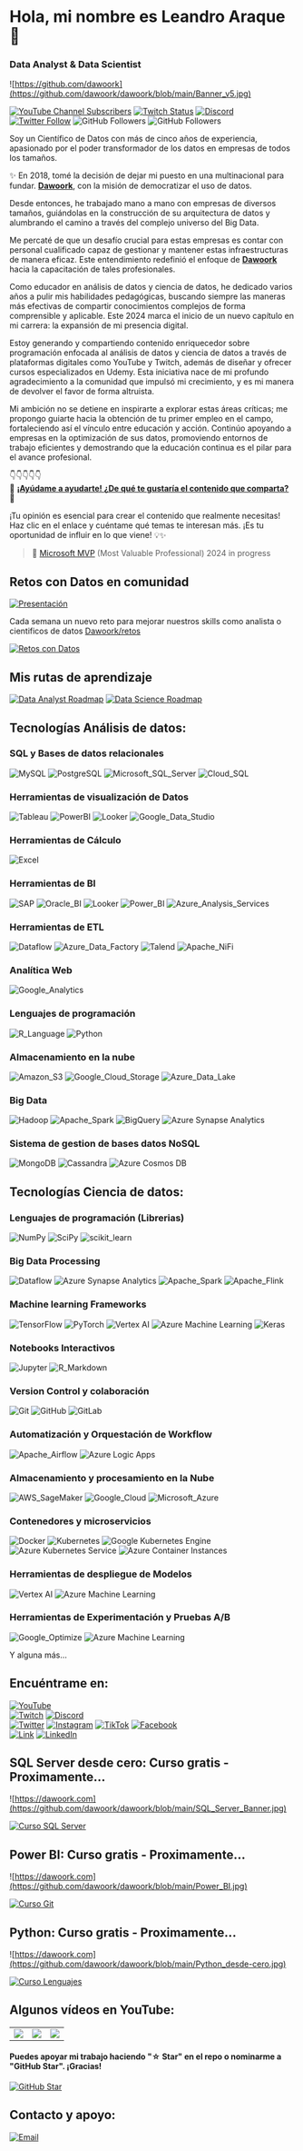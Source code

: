 # Hola, mi nombre es Leandro Araque 👋
### Data Analyst & Data Scientist

![https://github.com/dawoork](https://github.com/dawoork/dawoork/blob/main/Banner_v5.jpg)

[![YouTube Channel Subscribers](https://img.shields.io/youtube/channel/subscribers/UC7dVf0zms6w51iVWgRHuttQ?style=social)](https://www.youtube.com/@leanaraque?sub_confirmation=1)
[![Twitch Status](https://img.shields.io/twitch/status/leanaraque?style=social)](https://www.twitch.tv/leanaraque)
[![Discord](https://img.shields.io/discord/1175063228993253456?style=social&label=Discord&logo=discord)](http://dawoork.com/discord)
[![Twitter Follow](https://img.shields.io/twitter/follow/leanaraque?style=social)](https://twitter.com/leanaraque)
![GitHub Followers](https://img.shields.io/github/followers/leanaraque?style=social)
![GitHub Followers](https://img.shields.io/github/stars/leanaraque?style=social)

Soy un Científico de Datos con más de cinco años de experiencia, apasionado por el poder transformador de los datos en empresas de todos los tamaños.

✨ En 2018, tomé la decisión de dejar mi puesto en una multinacional para fundar. [**Dawoork**](https://dawoork.com),  con la misión de democratizar el uso de datos.

Desde entonces, he trabajado mano a mano con empresas de diversos tamaños, guiándolas en la construcción de su arquitectura de datos y alumbrando el camino a través del complejo universo del Big Data.

Me percaté de que un desafío crucial para estas empresas es contar con personal cualificado capaz de gestionar y mantener estas infraestructuras de manera eficaz. Este entendimiento redefinió el enfoque de [**Dawoork**](https://dawoork.com) hacia la capacitación de tales profesionales.

Como educador en análisis de datos y ciencia de datos, he dedicado varios años a pulir mis habilidades pedagógicas, buscando siempre las maneras más efectivas de compartir conocimientos complejos de forma comprensible y aplicable. Este 2024 marca el inicio de un nuevo capítulo en mi carrera: la expansión de mi presencia digital.

Estoy generando y compartiendo contenido enriquecedor sobre programación enfocada al análisis de datos y ciencia de datos a través de plataformas digitales como YouTube y Twitch, además de diseñar y ofrecer cursos especializados en Udemy. Esta iniciativa nace de mi profundo agradecimiento a la comunidad que impulsó mi crecimiento, y es mi manera de devolver el favor de forma altruista.

Mi ambición no se detiene en inspirarte a explorar estas áreas críticas; me propongo guiarte hacia la obtención de tu primer empleo en el campo, fortaleciendo así el vínculo entre educación y acción. Continúo apoyando a empresas en la optimización de sus datos, promoviendo entornos de trabajo eficientes y demostrando que la educación continua es el pilar para el avance profesional.


👇👇👇👇👇</br>
🚀 **[¡Ayúdame a ayudarte! ¿De qué te gustaría el contenido que comparta?](https://forms.office.com/Pages/ResponsePage.aspx?id=JG1ML0HhQ06QW46W2xriOfoQ-1L_cO1FqjNwWf3V-qhUNzNSUTdNVEQ0QVVGMTNOSTlPT0k0MjNPWS4u)** 🌟



¡Tu opinión es esencial para crear el contenido que realmente necesitas! Haz clic en el enlace y cuéntame qué temas te interesan más. ¡Es tu oportunidad de influir en lo que viene! 💡✨


> 👥 [Microsoft MVP](https://mvp.microsoft.com/es-ES/) (Most Valuable Professional) 2024 in progress

## Retos con Datos en comunidad

[![Presentación](https://github.com/dawoork/roadmap-retos-datos/raw/main/Images/header_retos.jpg)](https://dawoork.com/retos/)

Cada semana un nuevo reto para mejorar nuestros skills como analista o cientificos de datos [Dawoork/retos](https://dawoork.com/retos/)

[![Retos con Datos](https://img.shields.io/github/stars/dawoork/roadmap-retos-datos?label=Retos%20con%20Datos&style=social)](https://github.com/dawoork/roadmap-retos-datos)

## Mis rutas de aprendizaje 
[![Data Analyst Roadmap](https://img.shields.io/github/stars/dawoork/Data-Analyst-Roadmap?label=Data%20Analyst%20Roadmap&style=social)](https://github.com/dawoork/Data-Data-Analyst-Roadmap)
[![Data Science Roadmap](https://img.shields.io/github/stars/dawoork/Data-Science-Roadmap?label=Data%20Science%20Roadmap&style=social)](https://github.com/dawoork/Data-Science-Roadmap)


## Tecnologías Análisis de datos:
### SQL y Bases de datos relacionales 
![MySQL](https://img.shields.io/badge/MySQL-4479A1?style=for-the-badge&logo=mysql&logoColor=white)
![PostgreSQL](https://img.shields.io/badge/PostgreSQL-336791?style=for-the-badge&logo=postgresql&logoColor=white)
![Microsoft_SQL_Server](https://img.shields.io/badge/SQL_Server-CC2927?style=for-the-badge&logo=microsoft-sql-server&logoColor=white)
![Cloud_SQL](https://img.shields.io/badge/Cloud_SQL-4285F4?style=for-the-badge&logo=google-cloud&logoColor=white)


### Herramientas de visualización de Datos
![Tableau](https://img.shields.io/badge/Tableau-E97627?style=for-the-badge&logo=tableau&logoColor=white)
![PowerBI](https://img.shields.io/badge/Power_BI-F2C811?style=for-the-badge&logo=power-bi&logoColor=white)
![Looker](https://img.shields.io/badge/Looker-4285F4?style=for-the-badge&logo=google-cloud&logoColor=white)
![Google_Data_Studio](https://img.shields.io/badge/Data_Studio-4285F4?style=for-the-badge&logo=google&logoColor=white)

### Herramientas de Cálculo
![Excel](https://img.shields.io/badge/Excel-217346?style=for-the-badge&logo=microsoft-excel&logoColor=white)


### Herramientas de BI
![SAP](https://img.shields.io/badge/SAP_Business_Objects-0FAAFF?style=for-the-badge&logo=sap&logoColor=white)
![Oracle_BI](https://img.shields.io/badge/Oracle_BI-F80000?style=for-the-badge&logo=oracle&logoColor=white)
![Looker](https://img.shields.io/badge/Looker-4285F4?style=for-the-badge&logo=google-cloud&logoColor=white)
![Power_BI](https://img.shields.io/badge/Power_BI-F2C811?style=for-the-badge&logo=power-bi&logoColor=black)
![Azure_Analysis_Services](https://img.shields.io/badge/Azure_Analysis_Services-0078D4?style=for-the-badge&logo=microsoft-azure&logoColor=white)

### Herramientas de ETL
![Dataflow](https://img.shields.io/badge/Dataflow-4285F4?style=for-the-badge&logo=google-cloud&logoColor=white)
![Azure_Data_Factory](https://img.shields.io/badge/Data_Factory-0078D4?style=for-the-badge&logo=microsoft-azure&logoColor=white)
![Talend](https://img.shields.io/badge/Talend-1675BC?style=for-the-badge&logo=talend&logoColor=white)
![Apache_NiFi](https://img.shields.io/badge/Apache_NiFi-017CEE?style=for-the-badge&logo=apachenifi&logoColor=white)

### Analítica Web
![Google_Analytics](https://img.shields.io/badge/Google_Analytics-E37400?style=for-the-badge&logo=google-analytics&logoColor=white)


### Lenguajes de programación
![R_Language](https://img.shields.io/badge/R-276DC3?style=for-the-badge&logo=r&logoColor=white)
![Python](https://img.shields.io/badge/Python-3776AB?style=for-the-badge&logo=python&logoColor=white)


### Almacenamiento en la nube
![Amazon_S3](https://img.shields.io/badge/Amazon_S3-569A31?style=for-the-badge&logo=amazons3&logoColor=white)
![Google_Cloud_Storage](https://img.shields.io/badge/Google_Cloud-4285F4?style=for-the-badge&logo=google-cloud&logoColor=white)
![Azure_Data_Lake](https://img.shields.io/badge/Azure_Data_Lake-0078D4?style=for-the-badge&logo=microsoft-azure&logoColor=white)


### Big Data
![Hadoop](https://img.shields.io/badge/Hadoop-66CCFF?style=for-the-badge&logo=apache-hadoop&logoColor=white)
![Apache_Spark](https://img.shields.io/badge/Apache_Spark-E25A1C?style=for-the-badge&logo=apache-spark&logoColor=white)
![BigQuery](https://img.shields.io/badge/BigQuery-4285F4?style=for-the-badge&logo=google-cloud&logoColor=white)
![Azure Synapse Analytics](https://img.shields.io/badge/Azure_Synapse_Analytics-0078D4?style=for-the-badge&logo=microsoft-azure&logoColor=white)

### Sistema de gestion de bases datos NoSQL
![MongoDB](https://img.shields.io/badge/MongoDB-47A248?style=for-the-badge&logo=mongodb&logoColor=white)
![Cassandra](https://img.shields.io/badge/Cassandra-1287B1?style=for-the-badge&logo=apache-cassandra&logoColor=white)
![Azure Cosmos DB](https://img.shields.io/badge/Azure_Cosmos_DB-0078D4?style=for-the-badge&logo=microsoft-azure&logoColor=white)

## Tecnologías Ciencia de datos:

### Lenguajes de programación (Librerias)
![NumPy](https://img.shields.io/badge/NumPy-013243?style=for-the-badge&logo=numpy&logoColor=white)
![SciPy](https://img.shields.io/badge/SciPy-8CAAE6?style=for-the-badge&logo=scipy&logoColor=white)
![scikit_learn](https://img.shields.io/badge/scikit_learn-F7931E?style=for-the-badge&logo=scikit-learn&logoColor=white)


### Big Data Processing
![Dataflow](https://img.shields.io/badge/Dataflow-4285F4?style=for-the-badge&logo=google-cloud&logoColor=white)
![Azure Synapse Analytics](https://img.shields.io/badge/Azure_Synapse_Analytics-0078D4?style=for-the-badge&logo=microsoft-azure&logoColor=white)
![Apache_Spark](https://img.shields.io/badge/Apache_Spark-E25A1C?style=for-the-badge&logo=apache-spark&logoColor=white)
![Apache_Flink](https://img.shields.io/badge/Apache_Flink-1DA1F2?style=for-the-badge&logo=apache-flink&logoColor=white)

### Machine learning Frameworks
![TensorFlow](https://img.shields.io/badge/TensorFlow-FF6F00?style=for-the-badge&logo=tensorflow&logoColor=white)
![PyTorch](https://img.shields.io/badge/PyTorch-EE4C2C?style=for-the-badge&logo=pytorch&logoColor=white)
![Vertex AI](https://img.shields.io/badge/Vertex_AI-4285F4?style=for-the-badge&logo=google-cloud&logoColor=white)
![Azure Machine Learning](https://img.shields.io/badge/Azure_Machine_Learning-0078D4?style=for-the-badge&logo=microsoft-azure&logoColor=white)
![Keras](https://img.shields.io/badge/Keras-D00000?style=for-the-badge&logo=keras&logoColor=white)

### Notebooks Interactivos
![Jupyter](https://img.shields.io/badge/Jupyter-F37626?style=for-the-badge&logo=jupyter&logoColor=white)
![R_Markdown](https://img.shields.io/badge/R_Markdown-1F425F?style=for-the-badge)


### Version Control y colaboración
![Git](https://img.shields.io/badge/Git-F05032?style=for-the-badge&logo=git&logoColor=white)
![GitHub](https://img.shields.io/badge/GitHub-181717?style=for-the-badge&logo=github&logoColor=white)
![GitLab](https://img.shields.io/badge/GitLab-FC6D26?style=for-the-badge&logo=gitlab&logoColor=white)


### Automatización y Orquestación de Workflow
![Apache_Airflow](https://img.shields.io/badge/Apache_Airflow-017CEE?style=for-the-badge&logo=apache-airflow&logoColor=white)
![Azure Logic Apps](https://img.shields.io/badge/Azure_Logic_Apps-0078D4?style=for-the-badge&logo=microsoft-azure&logoColor=white)


### Almacenamiento y procesamiento en la Nube
![AWS_SageMaker](https://img.shields.io/badge/AWS_SageMaker-FF9900?style=for-the-badge&logo=amazon-aws&logoColor=white)
![Google_Cloud](https://img.shields.io/badge/Google_Cloud-4285F4?style=for-the-badge&logo=google-cloud&logoColor=white)
![Microsoft_Azure](https://img.shields.io/badge/Microsoft_Azure-0089D6?style=for-the-badge&logo=microsoft-azure&logoColor=white)


### Contenedores y microservicios
![Docker](https://img.shields.io/badge/Docker-2496ED?style=for-the-badge&logo=docker&logoColor=white)
![Kubernetes](https://img.shields.io/badge/Kubernetes-326CE5?style=for-the-badge&logo=kubernetes&logoColor=white)
![Google Kubernetes Engine](https://img.shields.io/badge/Google_Kubernetes_Engine-4285F4?style=for-the-badge&logo=google-cloud&logoColor=white)
![Azure Kubernetes Service](https://img.shields.io/badge/Azure_Kubernetes_Service-0078D4?style=for-the-badge&logo=microsoft-azure&logoColor=white)
![Azure Container Instances](https://img.shields.io/badge/Azure_Container_Instances-0078D4?style=for-the-badge&logo=microsoft-azure&logoColor=white)

### Herramientas de despliegue de Modelos
![Vertex AI](https://img.shields.io/badge/Vertex_AI-4285F4?style=for-the-badge&logo=google-cloud&logoColor=white)
![Azure Machine Learning](https://img.shields.io/badge/Azure_Machine_Learning-0078D4?style=for-the-badge&logo=microsoft-azure&logoColor=white)

### Herramientas de Experimentación y Pruebas A/B
![Google_Optimize](https://img.shields.io/badge/Google_Optimize-B366F6?style=for-the-badge)
![Azure Machine Learning](https://img.shields.io/badge/Azure_Machine_Learning-0078D4?style=for-the-badge&logo=microsoft-azure&logoColor=white)

Y alguna más...

## Encuéntrame en:

[![YouTube](https://img.shields.io/badge/YouTube-Dawoork_by_Leandro_Araque-FF0000?style=for-the-badge&logo=youtube&logoColor=white&labelColor=101010)](https://youtube.com/@leanaraque)
</br>
[![Twitch](https://img.shields.io/badge/Twitch-Leanaraque-9146FF?style=for-the-badge&logo=twitch&logoColor=white&labelColor=101010)](https://twitch.tv/leanaraque)
[![Discord](https://img.shields.io/badge/Discord-Dawoork-5865F2?style=for-the-badge&logo=discord&logoColor=white&labelColor=101010)](http://dawoork.com/discord)
</br>
[![Twitter](https://img.shields.io/badge/Twitter-@leanaraque-1DA1F2?style=for-the-badge&logo=twitter&logoColor=white&labelColor=101010)](https://twitter.com/leanaraque)
[![Instagram](https://img.shields.io/badge/Instagram-@leanaraqe-E4405F?style=for-the-badge&logo=instagram&logoColor=white&labelColor=101010)](https://instagram.com/leanaraqe)
[![TikTok](https://img.shields.io/badge/TikTok-@leanaraque-69C9D0?style=for-the-badge&logo=tiktok&logoColor=white&labelColor=101010)](https://tiktok.com/@leanaraque)
[![Facebook](https://img.shields.io/badge/Facebook-@leanaraqe-1877F2?style=for-the-badge&logo=facebook&logoColor=white&labelColor=101010)](https://facebook.com/leanaraqe)
</br>
[![Link](https://img.shields.io/badge/Link_Site-Leanaraque.com-39E09B?style=for-the-badge&logo=Linktree&logoColor=white&labelColor=101010)](https://leanaraque.com)
[![LinkedIn](https://img.shields.io/badge/LinkedIn-Leandro_Araque-0077B5?style=for-the-badge&logo=linkedin&logoColor=white&labelColor=101010)](https://www.linkedin.com/in/leanaraque)


## SQL Server desde cero: Curso gratis - Proximamente...
![https://dawoork.com](https://github.com/dawoork/dawoork/blob/main/SQL_Server_Banner.jpg)

[![Curso SQL Server](https://img.shields.io/github/stars/dawoork/sql-server-hello?label=Curso%20SQL%20Server%20desde%20cero&style=social)](https://github.com/dawoork/sql-server-hello)

## Power BI: Curso gratis - Proximamente...
![https://dawoork.com](https://github.com/dawoork/dawoork/blob/main/Power_BI.jpg)

[![Curso Git](https://img.shields.io/github/stars/dawoork/power-bi-hello?label=Curso%20Power%20BI&style=social)](https://github.com/dawoork/power-bi-hello)

## Python: Curso gratis - Proximamente...
![https://dawoork.com](https://github.com/dawoork/dawoork/blob/main/Python_desde-cero.jpg)

[![Curso Lenguajes](https://img.shields.io/github/stars/dawoork/python_data_hello?label=Python%20For%20Data%20desde%20cero&style=social)](https://github.com/dawoork/python_data_hello)

## Algunos vídeos en YouTube:

<table style="width:100%">
<tr>
<td>
<a href="https://github.com/dawoork/dawoork/blob/main/Miniatura_alfa_v2.jpg">
<img src="https://github.com/dawoork/dawoork/blob/main/Miniatura_alfa_v2.jpg">
</a>
</td>
<td>
<a href="https://github.com/dawoork/dawoork/blob/main/Power_Bi_Miniatura_alfa.jpg">
<img src="https://github.com/dawoork/dawoork/blob/main/Power_Bi_Miniatura_alfa.jpg">
</a>
</td>
<td>
<a href="https://github.com/dawoork/dawoork/blob/main/Python_Miniatura_alfa.jpg">
<img src="https://github.com/dawoork/dawoork/blob/main/Python_Miniatura_alfa.jpg">
</a>
</td>
</tr>

</table>

#### Puedes apoyar mi trabajo haciendo "☆ Star" en el repo o nominarme a "GitHub Star". ¡Gracias!

[![GitHub Star](https://img.shields.io/badge/GitHub-Nominar_a_star-yellow?style=for-the-badge&logo=github&logoColor=white&labelColor=101010)](https://stars.github.com/nominate/)


## Contacto y apoyo:

[![Email](https://img.shields.io/badge/hey@leanaraque-email_personal_-D14836?style=for-the-badge&logo=gmail&logoColor=white&labelColor=101010)](mailto:hey@leanaraque.com)

